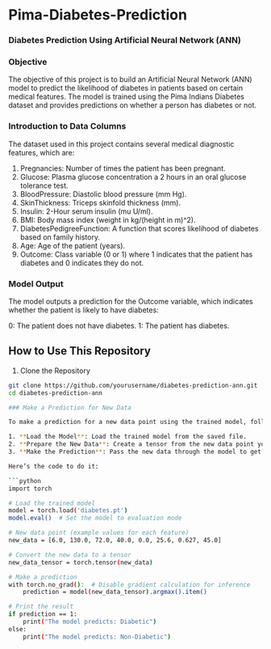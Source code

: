 # Pima-Diabetes-Prediction
### Diabetes Prediction Using Artificial Neural Network (ANN)

### **Objective**
The objective of this project is to build an Artificial Neural Network (ANN) model to predict the likelihood of diabetes in patients based on certain medical features. The model is trained using the Pima Indians Diabetes dataset and provides predictions on whether a person has diabetes or not.

### **Introduction to Data Columns**
The dataset used in this project contains several medical diagnostic features, which are:

1. Pregnancies: Number of times the patient has been pregnant.
2. Glucose: Plasma glucose concentration a 2 hours in an oral glucose tolerance test.
3. BloodPressure: Diastolic blood pressure (mm Hg).
4. SkinThickness: Triceps skinfold thickness (mm).
5. Insulin: 2-Hour serum insulin (mu U/ml).
6. BMI: Body mass index (weight in kg/(height in m)^2).
7. DiabetesPedigreeFunction: A function that scores likelihood of diabetes based on family history.
8. Age: Age of the patient (years).
9. Outcome: Class variable (0 or 1) where 1 indicates that the patient has diabetes and 0 indicates they do not.

### **Model Output**
The model outputs a prediction for the Outcome variable, which indicates whether the patient is likely to have diabetes:

0: The patient does not have diabetes.
1: The patient has diabetes.

## How to Use This Repository

1. Clone the Repository
```bash
git clone https://github.com/yourusername/diabetes-prediction-ann.git
cd diabetes-prediction-ann

### Make a Prediction for New Data

To make a prediction for a new data point using the trained model, follow these steps:

1. **Load the Model**: Load the trained model from the saved file.
2. **Prepare the New Data**: Create a tensor from the new data point you want to predict.
3. **Make the Prediction**: Pass the new data through the model to get the prediction.

Here’s the code to do it:

```python
import torch

# Load the trained model
model = torch.load('diabetes.pt')
model.eval()  # Set the model to evaluation mode

# New data point (example values for each feature)
new_data = [6.0, 130.0, 72.0, 40.0, 0.0, 25.6, 0.627, 45.0]

# Convert the new data to a tensor
new_data_tensor = torch.tensor(new_data)

# Make a prediction
with torch.no_grad():  # Disable gradient calculation for inference
    prediction = model(new_data_tensor).argmax().item()

# Print the result
if prediction == 1:
    print("The model predicts: Diabetic")
else:
    print("The model predicts: Non-Diabetic")
